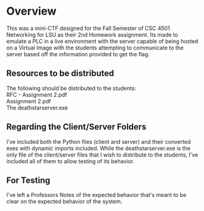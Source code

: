 # Overview

This was a mini-CTF designed for the Fall Semester of CSC 4501 Networking for LSU as their 2nd Homework assignment. Its made to emulate a PLC in a live environment with the server capable of being hosted on a Virtual Image with the students attempting to communicate to the server based off the information provided to get the flag. 

## Resources to be distributed

The following should be distributed to the students:\
RFC - Assignment 2.pdf\
Assignment 2.pdf\
The deathstarserver.exe

## Regarding the Client/Server Folders

I've included both the Python files (client and server) and their converted exes with dynamic imports included. While the deathstarserver.exe is the only file of the client/server files that I wish to distribute to the students, I've included all of them to allow testing of its behavior.

## For Testing

I've left a Professors Notes of the expected behavior that's meant to be clear on the expected behavior of the system.
